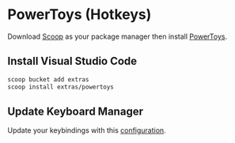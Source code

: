 # PowerToys (Hotkeys)
Download [Scoop](https://github.com/BosEriko/scoop) as your package manager then install [PowerToys](https://scoop.sh/#/apps?q=powertoys).

## Install Visual Studio Code
```sh
scoop bucket add extras
scoop install extras/powertoys
```

## Update Keyboard Manager
Update your keybindings with this [configuration](keybindings.md).
